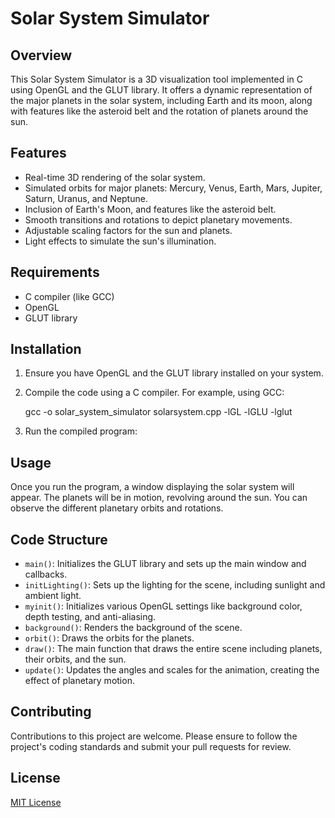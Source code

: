 # Solar System Simulator

## Overview
This Solar System Simulator is a 3D visualization tool implemented in C using OpenGL and the GLUT library. It offers a dynamic representation of the major planets in the solar system, including Earth and its moon, along with features like the asteroid belt and the rotation of planets around the sun.

## Features
- Real-time 3D rendering of the solar system.
- Simulated orbits for major planets: Mercury, Venus, Earth, Mars, Jupiter, Saturn, Uranus, and Neptune.
- Inclusion of Earth's Moon, and features like the asteroid belt.
- Smooth transitions and rotations to depict planetary movements.
- Adjustable scaling factors for the sun and planets.
- Light effects to simulate the sun's illumination.

## Requirements
- C compiler (like GCC)
- OpenGL
- GLUT library

## Installation
1. Ensure you have OpenGL and the GLUT library installed on your system.
2. Compile the code using a C compiler. For example, using GCC:
   
      gcc -o solar_system_simulator solarsystem.cpp -lGL -lGLU -lglut

4. Run the compiled program:


## Usage
Once you run the program, a window displaying the solar system will appear. The planets will be in motion, revolving around the sun. You can observe the different planetary orbits and rotations.

## Code Structure
- `main()`: Initializes the GLUT library and sets up the main window and callbacks.
- `initLighting()`: Sets up the lighting for the scene, including sunlight and ambient light.
- `myinit()`: Initializes various OpenGL settings like background color, depth testing, and anti-aliasing.
- `background()`: Renders the background of the scene.
- `orbit()`: Draws the orbits for the planets.
- `draw()`: The main function that draws the entire scene including planets, their orbits, and the sun.
- `update()`: Updates the angles and scales for the animation, creating the effect of planetary motion.



## Contributing
Contributions to this project are welcome. Please ensure to follow the project's coding standards and submit your pull requests for review.

## License
[MIT License](https://opensource.org/licenses/MIT)
